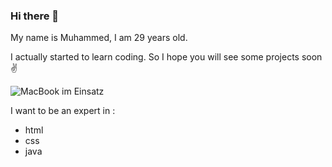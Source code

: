 ### Hi there 👋

My name is Muhammed, I am 29 years old.

I actually started to learn coding. So I hope you will see some projects soon ✌

![MacBook im Einsatz](MacCode)

I want to be an expert in : 
- html
- css
- java
